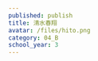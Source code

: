 ```yaml
---
published: publish
title: 清水春翔
avatar: /files/hito.png
category: 04_B
school_year: 3
---
```

<!--StartFragment-->



<!--EndFragment-->
